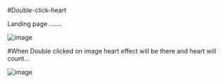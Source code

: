 #Double-click-heart

Landing page .......

![image](https://user-images.githubusercontent.com/81670997/170850304-4a8e51f7-687e-46db-9648-64d73d255321.png)

#When Double clicked on image heart effect will be there and heart will count...

![image](https://user-images.githubusercontent.com/81670997/170850344-0831eaa4-c527-48b0-bb5f-4b908f19835d.png)

